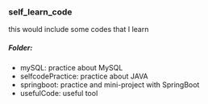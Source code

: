 ### self_learn_code
this would include some codes that I learn

##### Folder:  
- mySQL: practice about MySQL  
- selfcodePractice: practice about JAVA  
- springboot: practice and mini-project with SpringBoot  
- usefulCode: useful tool  
